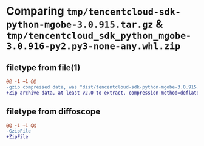 # Comparing `tmp/tencentcloud-sdk-python-mgobe-3.0.915.tar.gz` & `tmp/tencentcloud_sdk_python_mgobe-3.0.916-py2.py3-none-any.whl.zip`

## filetype from file(1)

```diff
@@ -1 +1 @@
-gzip compressed data, was "dist/tencentcloud-sdk-python-mgobe-3.0.915.tar", last modified: Thu Jun 15 00:29:15 2023, max compression
+Zip archive data, at least v2.0 to extract, compression method=deflate
```

## filetype from diffoscope

```diff
@@ -1 +1 @@
-GzipFile
+ZipFile
```

